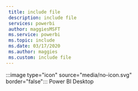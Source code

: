 ```yaml
---
 title: include file
 description: include file
 services: powerbi
 author: maggiesMSFT
 ms.service: powerbi
 ms.topic: include
 ms.date: 03/17/2020
 ms.author: maggies
 ms.custom: include file
---
```


:::image type="icon" source="media/no-icon.svg" border="false":::&nbsp;Power&nbsp;BI&nbsp;Desktop